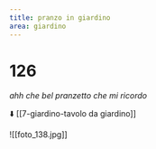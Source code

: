 ```yaml
---
title: pranzo in giardino
area: giardino
---
```

# 126
_ahh che bel pranzetto che mi ricordo_

⬇️ [[7-giardino-tavolo da giardino]]

![[foto_138.jpg]]